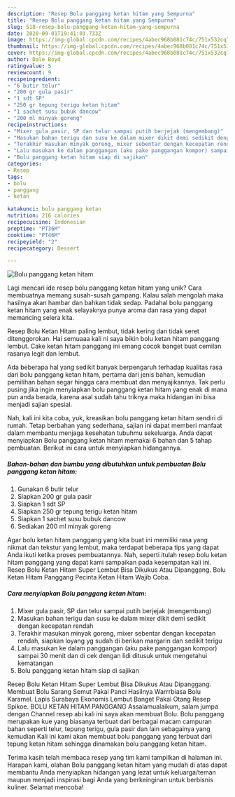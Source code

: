 ```yaml
---
description: "Resep Bolu panggang ketan hitam yang Sempurna"
title: "Resep Bolu panggang ketan hitam yang Sempurna"
slug: 518-resep-bolu-panggang-ketan-hitam-yang-sempurna
date: 2020-09-01T19:41:03.733Z
image: https://img-global.cpcdn.com/recipes/4abec968b081c74c/751x532cq70/bolu-panggang-ketan-hitam-foto-resep-utama.jpg
thumbnail: https://img-global.cpcdn.com/recipes/4abec968b081c74c/751x532cq70/bolu-panggang-ketan-hitam-foto-resep-utama.jpg
cover: https://img-global.cpcdn.com/recipes/4abec968b081c74c/751x532cq70/bolu-panggang-ketan-hitam-foto-resep-utama.jpg
author: Dale Boyd
ratingvalue: 5
reviewcount: 9
recipeingredient:
- "6 butir telur"
- "200 gr gula pasir"
- "1 sdt SP"
- "250 gr tepung terigu ketan hitam"
- "1 sachet susu bubuk dancow"
- "200 ml minyak goreng"
recipeinstructions:
- "Mixer gula pasir, SP dan telur sampai putih berjejak (mengembang)"
- "Masukan bahan terigu dan susu ke dalam mixer dikit demi sedikit dengan kecepatan rendah"
- "Terakhir masukan minyak goreng, mixer sebentar dengan kecepatan rendah, siapkan loyang yg sudah di berikan margarin dan sedikit terigu"
- "Lalu masukan ke dalam panggangan (aku pake panggangan kompor) sampai 30 menit dan di cek dengan lidi ditusuk untuk mengetahui kematangan"
- "Bolu panggang ketan hitam siap di sajikan"
categories:
- Resep
tags:
- bolu
- panggang
- ketan

katakunci: bolu panggang ketan 
nutrition: 216 calories
recipecuisine: Indonesian
preptime: "PT36M"
cooktime: "PT46M"
recipeyield: "2"
recipecategory: Dessert

---
```



![Bolu panggang ketan hitam](https://img-global.cpcdn.com/recipes/4abec968b081c74c/751x532cq70/bolu-panggang-ketan-hitam-foto-resep-utama.jpg)

Lagi mencari ide resep bolu panggang ketan hitam yang unik? Cara membuatnya memang susah-susah gampang. Kalau salah mengolah maka hasilnya akan hambar dan bahkan tidak sedap. Padahal bolu panggang ketan hitam yang enak selayaknya punya aroma dan rasa yang dapat memancing selera kita.

Resep Bolu Ketan Hitam paling lembut, tidak kering dan tidak seret ditenggorokan. Hai semuaaa kali ni saya bikin bolu ketan hitam panggang lembut. Cake ketan hitam panggang ini emang cocok banget buat cemilan rasanya legit dan lembut.

Ada beberapa hal yang sedikit banyak berpengaruh terhadap kualitas rasa dari bolu panggang ketan hitam, pertama dari jenis bahan, kemudian pemilihan bahan segar hingga cara membuat dan menyajikannya. Tak perlu pusing jika ingin menyiapkan bolu panggang ketan hitam yang enak di mana pun anda berada, karena asal sudah tahu triknya maka hidangan ini bisa menjadi sajian spesial.


Nah, kali ini kita coba, yuk, kreasikan bolu panggang ketan hitam sendiri di rumah. Tetap berbahan yang sederhana, sajian ini dapat memberi manfaat dalam membantu menjaga kesehatan tubuhmu sekeluarga. Anda dapat menyiapkan Bolu panggang ketan hitam memakai 6 bahan dan 5 tahap pembuatan. Berikut ini cara untuk menyiapkan hidangannya.

<!--inarticleads1-->

##### Bahan-bahan dan bumbu yang dibutuhkan untuk pembuatan Bolu panggang ketan hitam:

1. Gunakan 6 butir telur
1. Siapkan 200 gr gula pasir
1. Siapkan 1 sdt SP
1. Siapkan 250 gr tepung terigu ketan hitam
1. Siapkan 1 sachet susu bubuk dancow
1. Sediakan 200 ml minyak goreng


Agar bolu ketan hitam panggang yang kita buat ini memiliki rasa yang nikmat dan tekstur yang lembut, maka terdapat beberapa tips yang dapat Anda ikuti ketika proses pembuatannya. Nah, seperti itulah resep bolu ketan hitam panggang yang dapat kami sampaikan pada kesempatan kali ini. Resep Bolu Ketan Hitam Super Lembut Bisa Dikukus Atau Dipanggang. Bolu Ketan Hitam Panggang Pecinta Ketan Hitam Wajib Coba. 

<!--inarticleads2-->

##### Cara menyiapkan Bolu panggang ketan hitam:

1. Mixer gula pasir, SP dan telur sampai putih berjejak (mengembang)
1. Masukan bahan terigu dan susu ke dalam mixer dikit demi sedikit dengan kecepatan rendah
1. Terakhir masukan minyak goreng, mixer sebentar dengan kecepatan rendah, siapkan loyang yg sudah di berikan margarin dan sedikit terigu
1. Lalu masukan ke dalam panggangan (aku pake panggangan kompor) sampai 30 menit dan di cek dengan lidi ditusuk untuk mengetahui kematangan
1. Bolu panggang ketan hitam siap di sajikan


Resep Bolu Ketan Hitam Super Lembut Bisa Dikukus Atau Dipanggang. Membuat Bolu Sarang Semut Pakai Panci Hasilnya Warrrbiasa Bolu Karamel. Lapis Surabaya Ekonomis Lembut Banget Pakai Otang Resep Spikoe. BOLU KETAN HITAM PANGGANG Assalamualaikum, salam jumpa dengan Channel resep abi kali ini saya akan membuat Bolu. Bolu panggang merupakan kue yang biasanya terbuat dari berbagai macam campuran bahan seperti telur, tepung terigu, gula pasir dan lain sebagainya yang kemudian Kali ini kami akan membuat bolu panggang yang terbuat dari tepung ketan hitam sehingga dinamakan bolu panggang ketan hitam. 

Terima kasih telah membaca resep yang tim kami tampilkan di halaman ini. Harapan kami, olahan Bolu panggang ketan hitam yang mudah di atas dapat membantu Anda menyiapkan hidangan yang lezat untuk keluarga/teman maupun menjadi inspirasi bagi Anda yang berkeinginan untuk berbisnis kuliner. Selamat mencoba!
